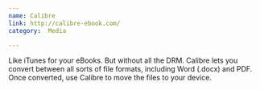 ```yaml
---
name: Calibre
link: http://calibre-ebook.com/
category:  Media

---
```


Like iTunes for your eBooks.  But without all the DRM.  Calibre lets you convert between all sorts of file formats, including Word (.docx) and PDF.  Once converted, use Calibre to move the files to your device.